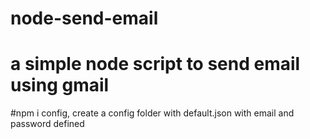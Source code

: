 # node-send-email
# a simple node script to send email using gmail
#npm i config, create  a config folder with default.json with email and password defined 
